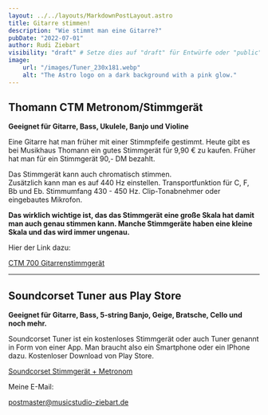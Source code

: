 ```yaml
---
layout: ../../layouts/MarkdownPostLayout.astro
title: Gitarre stimmen!
description: "Wie stimmt man eine Gitarre?"
pubDate: "2022-07-01"
author: Rudi Ziebart
visibility: "draft" # Setze dies auf "draft" für Entwürfe oder "public" für veröffentlichte Seiten
image:
    url: "/images/Tuner_230x181.webp"
    alt: "The Astro logo on a dark background with a pink glow."
---
```

<!-- Das ist der Slot -->

## Thomann CTM Metronom/Stimmgerät
**Geeignet für Gitarre, Bass, Ukulele, Banjo und Violine** 

<p>Eine Gitarre hat man früher mit einer Stimmpfeife gestimmt. Heute gibt es bei Musikhaus Thomann ein gutes Stimmgerät für 9,90 € zu kaufen. Früher hat man für ein Stimmgerät 90,- DM bezahlt.</p>
 
<p>Das Stimmgerät kann auch chromatisch stimmen.<br>
Zusätzlich kann man es auf 440 Hz einstellen. Transportfunktion für C, F, Bb und Eb. Stimmumfang 
430 - 450 Hz. Clip-Tonabnehmer oder eingebautes Mikrofon.</p>

**Das wirklich wichtige ist, das das Stimmgerät eine große Skala hat damit man auch genau stimmen kann. Manche Stimmgeräte haben eine kleine Skala und das wird immer ungenau.**
<p>Hier der Link dazu:</p> 

<a 
    href="https://www.thomann.de/de/thomann_ctm700.htm"
    class="normal-links"
    target="_blank"
    >CTM 700 Gitarrenstimmgerät
</a>

---

## Soundcorset Tuner aus Play Store
**Geeignet für Gitarre, Bass, 5-string Banjo, Geige, Bratsche, Cello und noch mehr.**

<p>Soundcorset Tuner ist ein kostenloses Stimmgerät oder auch Tuner genannt in Form von einer App. Man braucht also ein Smartphone oder ein IPhone dazu. Kostenloser Download von Play Store.</p>

<a
    href="https://play.google.com/store/search?q=soundcorset+stimmger%C3%A4t+und+metronom&c=apps"
    class="normal-links"
    target="_blank"
    >Soundcorset Stimmgerät + Metronom
</a>

<p>Meine E-Mail:</p>

<postmaster@musicstudio-ziebart.de>